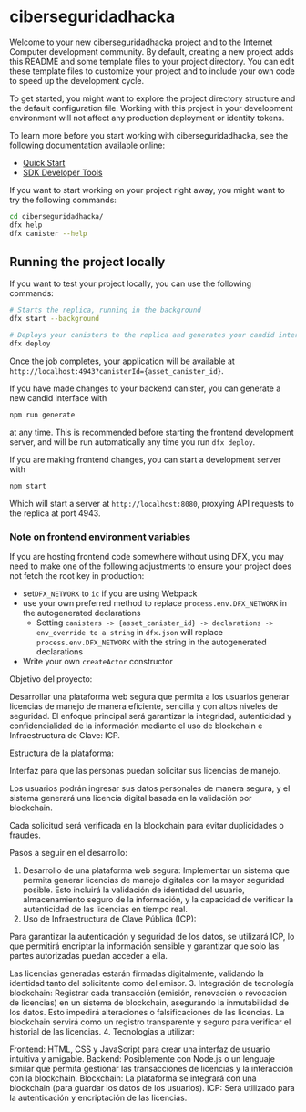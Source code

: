 # ciberseguridadhacka

Welcome to your new ciberseguridadhacka project and to the Internet Computer development community. By default, creating a new project adds this README and some template files to your project directory. You can edit these template files to customize your project and to include your own code to speed up the development cycle.

To get started, you might want to explore the project directory structure and the default configuration file. Working with this project in your development environment will not affect any production deployment or identity tokens.

To learn more before you start working with ciberseguridadhacka, see the following documentation available online:

- [Quick Start](https://internetcomputer.org/docs/current/developer-docs/setup/deploy-locally)
- [SDK Developer Tools](https://internetcomputer.org/docs/current/developer-docs/setup/install)

If you want to start working on your project right away, you might want to try the following commands:

```bash
cd ciberseguridadhacka/
dfx help
dfx canister --help
```

## Running the project locally

If you want to test your project locally, you can use the following commands:

```bash
# Starts the replica, running in the background
dfx start --background

# Deploys your canisters to the replica and generates your candid interface
dfx deploy
```

Once the job completes, your application will be available at `http://localhost:4943?canisterId={asset_canister_id}`.

If you have made changes to your backend canister, you can generate a new candid interface with

```bash
npm run generate
```

at any time. This is recommended before starting the frontend development server, and will be run automatically any time you run `dfx deploy`.

If you are making frontend changes, you can start a development server with

```bash
npm start
```

Which will start a server at `http://localhost:8080`, proxying API requests to the replica at port 4943.

### Note on frontend environment variables

If you are hosting frontend code somewhere without using DFX, you may need to make one of the following adjustments to ensure your project does not fetch the root key in production:

- set`DFX_NETWORK` to `ic` if you are using Webpack
- use your own preferred method to replace `process.env.DFX_NETWORK` in the autogenerated declarations
  - Setting `canisters -> {asset_canister_id} -> declarations -> env_override to a string` in `dfx.json` will replace `process.env.DFX_NETWORK` with the string in the autogenerated declarations
- Write your own `createActor` constructor

Objetivo del proyecto:

Desarrollar una plataforma web segura que permita a los usuarios generar licencias de manejo de manera eficiente, sencilla y con altos niveles de seguridad. El enfoque principal será garantizar la integridad, autenticidad y confidencialidad de la información mediante el uso de blockchain e Infraestructura de Clave: ICP.

Estructura de la plataforma:

Interfaz para que las personas puedan solicitar  sus licencias de manejo.

Los usuarios podrán ingresar sus datos personales de manera segura, y el sistema generará una licencia digital basada en la validación por blockchain.

Cada solicitud será verificada en la blockchain para evitar duplicidades o fraudes.

Pasos a seguir en el desarrollo:

1. Desarrollo de una plataforma web segura:
Implementar un sistema que permita generar licencias de manejo digitales con la mayor seguridad posible. Esto incluirá la validación de identidad del usuario, almacenamiento seguro de la información, y la capacidad de verificar la autenticidad de las licencias en tiempo real.
2. Uso de Infraestructura de Clave Pública (ICP):

Para garantizar la autenticación y seguridad de los datos, se utilizará ICP, lo que permitirá encriptar la información sensible y garantizar que solo las partes autorizadas puedan acceder a ella.

Las licencias generadas estarán firmadas digitalmente, validando la identidad tanto del solicitante como del emisor.
3. Integración de tecnología blockchain:
Registrar cada transacción (emisión, renovación o revocación de licencias) en un sistema de blockchain, asegurando la inmutabilidad de los datos. Esto impedirá alteraciones o falsificaciones de las licencias.
La blockchain servirá como un registro transparente y seguro para verificar el historial de las licencias.
4. Tecnologías a utilizar:

Frontend: HTML, CSS y JavaScript para crear una interfaz de usuario intuitiva y amigable.
Backend: Posiblemente con Node.js o un lenguaje similar que permita gestionar las transacciones de licencias y la interacción con la blockchain.
Blockchain: La plataforma se integrará con una blockchain (para guardar los datos de los usuarios).
ICP: Será utilizado para la autenticación y encriptación de las licencias.


